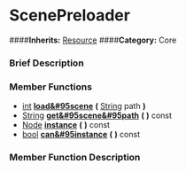 #  ScenePreloader  
####**Inherits:** [Resource](class_resource)
####**Category:** Core

###  Brief Description  


###  Member Functions 
  * [int](class_int)  **[load&#95scene](#load_scene)**  **(** [String](class_string) path  **)**
  * [String](class_string)  **[get&#95scene&#95path](#get_scene_path)**  **(** **)** const
  * [Node](class_node)  **[instance](#instance)**  **(** **)** const
  * [bool](class_bool)  **[can&#95instance](#can_instance)**  **(** **)** const

###  Member Function Description  
